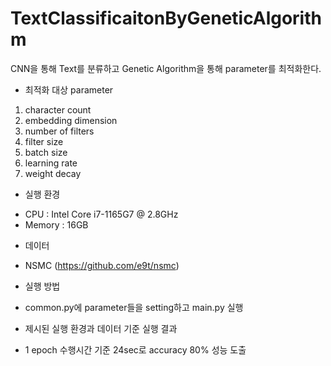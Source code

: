 # TextClassificaitonByGeneticAlgorithm

CNN을 통해 Text를 분류하고 Genetic Algorithm을 통해 parameter를 최적화한다.

* 최적화 대상 parameter
1) character count
2) embedding dimension
3) number of filters
4) filter size
5) batch size
6) learning rate
7) weight decay

* 실행 환경
- CPU : Intel Core i7-1165G7 @ 2.8GHz
- Memory : 16GB

* 데이터
- NSMC (https://github.com/e9t/nsmc)
  
* 실행 방법
- common.py에 parameter들을 setting하고 main.py 실행

* 제시된 실행 환경과 데이터 기준 실행 결과
- 1 epoch 수행시간 기준 24sec로 accuracy 80% 성능 도출
